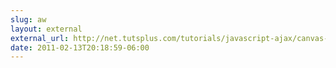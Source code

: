 ```yaml
---
slug: aw
layout: external
external_url: http://net.tutsplus.com/tutorials/javascript-ajax/canvas-from-scratch-introducing-canvas/
date: 2011-02-13T20:18:59-06:00
---
```

